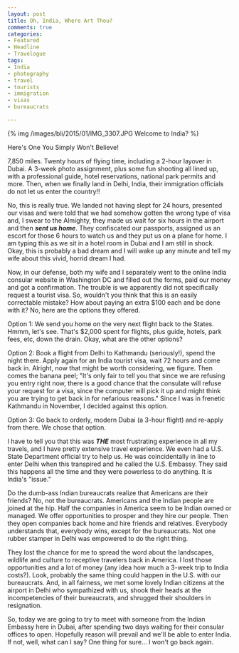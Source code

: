 ```yaml
---
layout: post
title: Oh, India, Where Art Thou?
comments: true
categories:
- Featured
- Headline
- Travelogue
tags:
- India
- photography
- travel
- tourists
- immigration
- visas
- bureaucrats

---
```


{% img /images/bli/2015/01/IMG_3307.JPG Welcome to India? %}

Here's One You Simply Won't Believe!

7,850 miles. Twenty hours of flying time, including a 2-hour layover in Dubai. A 3-week photo assignment, plus some fun shooting all lined up, with a professional guide, hotel reservations, national park permits and more. Then, when we finally land in Delhi, India, their immigration officials do not let us enter the country!!

<!--more-->

No, this is really true. We landed not having slept for 24 hours, presented our visas and were told that we had somehow gotten the wrong type of visa and, I swear to the Almighty, they made us wait for six hours in the airport and then ***sent us home***. They confiscated our passports, assigned us an escort for those 6 hours to watch us and they put us on a plane for home. I am typing this as we sit in a hotel room in Dubai and I am still in shock. Okay, this is probably a bad dream and I will wake up any minute and tell my wife about this vivid, horrid dream I had. 

Now, in our defense, both my wife and I separately went to the online India consular website in Washington DC and filled out the forms, paid our money and got a confirmation. The trouble is we apparently did not specifically request a tourist visa. So, wouldn't you think that this is an easily correctable mistake? How about paying an extra $100 each and be done with it? No, here are the options they offered. 

Option 1: We send you home on the very next flight back to the States. Hmmm, let's see. That's $2,000 spent for flights, plus guide, hotels, park fees, etc, down the drain. Okay, what are the other options?

Option 2: Book a flight from Delhi to Kathmandu (seriously!), spend the night there. Apply again for an India tourist visa, wait 72 hours and come back in. Alright, now that might be worth considering, we figure. Then comes the banana peel; "It's only fair to tell you that since we are refusing you entry right now, there is a good chance that the consulate will refuse your request for a visa, since the computer will pick it up and might think you are trying to get back in for nefarious reasons." Since I was in frenetic Kathmandu in November, I decided against this option. 

Option 3: Go back to orderly, modern Dubai (a 3-hour flight) and re-apply from there. We chose that option. 

I have to tell you that this was ***THE*** most frustrating experience in all my travels, and I have pretty extensive travel experience. We even had a U.S. State Department official try to help us. He was coincidentally in line to enter Delhi when this transpired and he called the U.S. Embassy. They said this happens all the time and they were powerless to do anything. It is India's "issue." 

Do the dumb-ass Indian bureaucrats realize that Americans are their friends? No, not the bureaucrats. Americans and the Indian people are joined at the hip. Half the companies in America seem to be Indian owned or managed. We offer opportunities to prosper and they hire our people. Then they open companies back home and hire friends and relatives. Everybody understands that, everybody wins, except for the bureaucrats. Not one rubber stamper in Delhi was empowered to do the right thing. 

They lost the chance for me to spread the word about the landscapes, wildlife and culture to receptive travelers back in America. I lost those opportunities and a lot of money (any idea how much a 3-week trip to India costs?). Look, probably the same thing could happen in the U.S. with our bureaucrats. And, in all fairness, we met some lovely Indian citizens at the airport in Delhi who sympathized with us, shook their heads at the incompetencies of their bureaucrats, and shrugged their shoulders in resignation. 

So, today we are going to try to meet with someone from the Indian Embassy here in Dubai, after spending two days waiting for their consular offices to open. Hopefully reason will prevail and we'll be able to enter India. If not, well, what can I say? One thing for sure... I won't go back again. 

